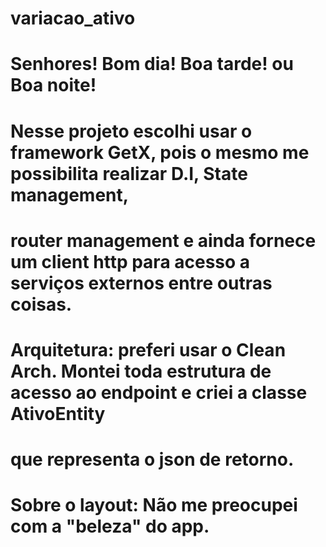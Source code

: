 # variacao_ativo

# Senhores! Bom dia! Boa tarde! ou Boa noite!

# Nesse projeto escolhi usar o framework GetX, pois o mesmo me possibilita realizar D.I, State management,
# router management e ainda fornece um client http para acesso a serviços externos entre outras coisas.

# Arquitetura: preferi usar o Clean Arch. Montei toda estrutura de acesso ao endpoint e criei a classe AtivoEntity
# que representa o json de retorno.

# Sobre o layout: Não me preocupei com a "beleza" do app.